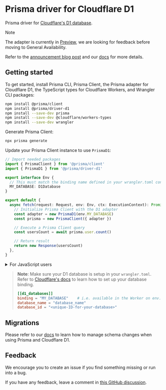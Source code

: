 # Prisma driver for Cloudflare D1

Prisma driver for [Cloudflare's D1 database](https://developers.cloudflare.com/d1/).

> [!NOTE]
> The adapter is currently in [Preview](https://www.prisma.io/docs/orm/more/releases#early-access), we are looking for feedback before moving to General Availability.

Refer to the [announcement blog post](https://prisma.io/cloudflare-d1) and our [docs](https://www.prisma.io/docs/orm/overview/databases/cloudflare-d1) for more details.

## Getting started

To get started, install Prisma CLI, Prisma Client, the Prisma adapter for Cloudflare D1, the TypeScript types for Cloudflare Workers, and Wrangler CLI packages:

```sh
npm install @prisma/client
npm install @prisma/driver-d1
npm install --save-dev prisma
npm install --save-dev @cloudflare/workers-types
npm install --save-dev wrangler
```

Generate Prisma Client:

```sh
npx prisma generate
```

Update your Prisma Client instance to use `PrismaD1`:

```ts
// Import needed packages
import { PrismaClient } from '@prisma/client'
import { PrismaD1 } from '@prisma/driver-d1'

export interface Env {
  // This must match the binding name defined in your wrangler.toml configuration
  MY_DATABASE: D1Database
}

export default {
  async fetch(request: Request, env: Env, ctx: ExecutionContext): Promise<Response> {
    // Initialize Prisma Client with the D1 adapter
    const adapter = new PrismaD1(env.MY_DATABASE)
    const prisma = new PrismaClient({ adapter })

    // Execute a Prisma Client query
    const usersCount = await prisma.user.count()

    // Return result
    return new Response(usersCount)
  },
}
```

<details>
  <summary>For JavaScript users</summary>

<!-- prettier-ignore -->
  ```js
  // Import needed packages
  import { PrismaClient } from '@prisma/client'
  import { PrismaD1 } from '@prisma/driver-d1'

  export default {
    async fetch(request, env, ctx) {
      // Setup Prisma Client with the adapter
      const adapter = new PrismaD1(env.MY_DATABASE)
      const prisma = new PrismaClient({ adapter })

      // Execute a Prisma Client query
      const usersCount = await prisma.user.count()

      // Return result
      return new Response(usersCount)
    },
  }
  ```

</details>

> **Note**: Make sure your D1 database is setup in your `wrangler.toml`. Refer to [Cloudflare's docs](https://developers.cloudflare.com/d1/get-started/#3-create-a-database) to learn how to set up your database binding.
>
> ```toml
> [[d1_databases]]
> binding = "MY_DATABASE"    # i.e. available in the Worker on env.MY_DATABASE
> database_name = "database_name"
> database_id = "<unique-ID-for-your-database>"
> ```

## Migrations

Please refer to our [docs](https://www.prisma.io/docs/orm/overview/databases/cloudflare-d1#migration-workflows) to learn how to manage schema changes when using Prisma and Cloudflare D1.

## Feedback

We encourage you to create an issue if you find something missing or run into a bug.

If you have any feedback, leave a comment in [this GitHub discussion](https://github.com/prisma/prisma/discussions/23646).
